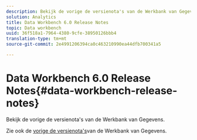 ```yaml
---
description: Bekijk de vorige de versienota's van de Werkbank van Gegevens.
solution: Analytics
title: Data Workbench 6.0 Release Notes
topic: Data workbench
uuid: 36f518a1-7964-4380-9cfe-38950126bbb4
translation-type: tm+mt
source-git-commit: 2e4991206394ca0c463210990ea44dfb700341a5

---
```



# Data Workbench 6.0 Release Notes{#data-workbench-release-notes}

Bekijk de vorige de versienota&#39;s van de Werkbank van Gegevens.

Zie ook de [vorige de versienota&#39;s](https://docs.adobe.com/content/help/en/data-workbench/using/release-notes/c-release-notes-insight-600.html)van de Werkbank van Gegevens.
